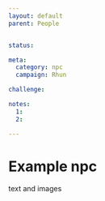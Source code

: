 ```yaml
---
layout: default
parent: People


status:

meta:
  category: npc
  campaign: Rhun

challenge:

notes:
  1:
  2:

---
```

# Example npc

text and images